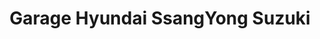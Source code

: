 ---
title: "Garage Hyundai SsangYong Suzuki"
url: /castelnau-le-lez/garage-hyundai-ssangyong-suzuki/
shop: Autohaus
---